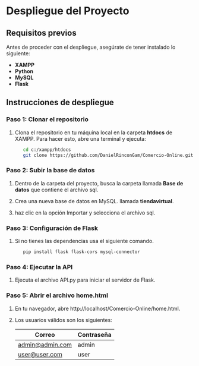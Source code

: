 # Despliegue del Proyecto

## Requisitos previos

Antes de proceder con el despliegue, asegúrate de tener instalado lo siguiente:

- **XAMPP**
- **Python**
- **MySQL**
- **Flask**

## Instrucciones de despliegue

### Paso 1: Clonar el repositorio

1. Clona el repositorio en tu máquina local en la carpeta **htdocs** de XAMPP. Para hacer esto, abre una terminal y ejecuta:

   ```bash
      cd c:/xampp/htdocs
      git clone https://github.com/DanielRinconGam/Comercio-Online.git
   ```
   
### Paso 2: Subir la base de datos

1. Dentro de la carpeta del proyecto, busca la carpeta llamada **Base de datos** que contiene el archivo sql.

2. Crea una nueva base de datos en MySQL. llamada **tiendavirtual**.

3. haz clic en la opción Importar y selecciona el archivo sql.

### Paso 3: Configuración de Flask

1. Si no tienes las dependencias usa el siguiente comando.

   ```bash
      pip install flask flask-cors mysql-connector
   ```

### Paso 4: Ejecutar la API

1. Ejecuta el archivo API.py para iniciar el servidor de Flask.

### Paso 5: Abrir el archivo home.html

1. En tu navegador, abre http://localhost/Comercio-Online/home.html.

2. Los usuarios válidos son los siguientes:

     | Correo               | Contraseña |
     |----------------------|------------|
     | admin@admin.com      | admin      |
     | user@user.com        | user       |


